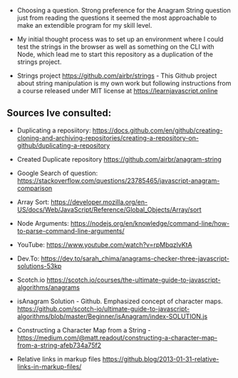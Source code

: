 
* Choosing a question. Strong preference for the Anagram String question just from reading the questions it seemed the most approachable to make an extendible program for my skill level.

* My initial thought process was to set up an environment where I could test the strings in the browser as well as something on the CLI with Node, which lead me to start this repository as a duplication of the strings project.

* Strings project https://github.com/airbr/strings - This Github project about string manipulation is my own work but following instructions from a course released under MIT license at https://learnjavascript.online

Sources Ive consulted:
--

* Duplicating a reposiitory: https://docs.github.com/en/github/creating-cloning-and-archiving-repositories/creating-a-repository-on-github/duplicating-a-repository

* Created Duplicate repository https://github.com/airbr/anagram-string

* Google Search of question: https://stackoverflow.com/questions/23785465/javascript-anagram-comparison

* Array Sort: https://developer.mozilla.org/en-US/docs/Web/JavaScript/Reference/Global_Objects/Array/sort

* Node Arguments: https://nodejs.org/en/knowledge/command-line/how-to-parse-command-line-arguments/

* YouTube: https://www.youtube.com/watch?v=rpMbqzlvKtA

* Dev.To: https://dev.to/sarah_chima/anagrams-checker-three-javascript-solutions-53kp

* Scotch.io https://scotch.io/courses/the-ultimate-guide-to-javascript-algorithms/anagrams

* isAnagram Solution - Github. Emphasized concept of character maps. https://github.com/scotch-io/ultimate-guide-to-javascript-algorithms/blob/master/Beginner/isAnagram/index-SOLUTION.js

* Constructing a Character Map from a String - https://medium.com/@matt.readout/constructing-a-character-map-from-a-string-afeb734a75f2

* Relative links in markup files https://github.blog/2013-01-31-relative-links-in-markup-files/
